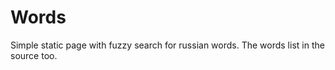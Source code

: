 # Words

Simple static page with fuzzy search for russian words. The words list in the source too.


